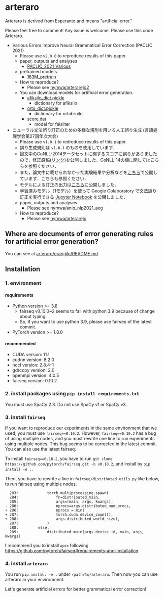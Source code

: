 # arteraro

Arteraro is derived from Esperanto and means "artificial error."

Please feel free to comment! Any issue is welcome. Please use this code Arteraro.

- Various Errors Improve Neural Grammatical Error Correction (PACLIC 2021)
	- Please use `v2.0.0` to reproduce results of this paper.
	- paper, outputs and analyses
		- [PACLIC_2021_Various](https://github.com/nymwa/PACLIC_2021_Various)
	- pretrained models
		- [163M_pretrain](https://github.com/nymwa/163M_pretrain)
	- How to reproduce?
		- Please see [nymwa/arterarejo2](https://github.com/nymwa/arterarejo2)
	- You can download models for artificial error generation.
		- [afiksilo_dict.pickle](https://drive.google.com/file/d/1HlMrviE4l9bcfSQR-VkLWQsrHfhZIIoE/view?usp=sharing)
			- dictionary for afiksilo
		- [orto_dict.pickle](https://drive.google.com/file/d/1MMi_BzAf1G0EcymjXHU86VhD0fuuvcTw/view?usp=sharing)
			- dictionary for ortobruilo
		- [score.dat](https://drive.google.com/file/d/1f2vvLFWsprfA3xPLwLdzmG2goaZ9sPtl/view?usp=sharing)
			- model for falsliter
- ニューラル文法誤り訂正のための多様な規則を用いる人工誤り生成 (言語処理学会第27回年次大会)
	- Please use `v1.0.1` to redroduce results of this paper.
	- 誤り生成規則は `v1.0.1` のものを使用しています．
	- 論文中のCoNLL-2014データセットに関するスコアに誤りがありましたので，修正原稿([リンク](https://github.com/nymwa/anlp_nlp2021_aeg/blob/main/nlp2021.pdf))を公開しました．CoNLL-14の値に関してはこちらを参照ください．
	- また，論文中に載せられなかった実験結果や分析などを[こちら](https://github.com/nymwa/anlp_nlp2021_aeg/blob/main/analysis.pdf)で公開しています．こちらも参照ください．
	- モデルによる訂正の出力は[こちら](https://github.com/nymwa/anlp_nlp2021_aeg/tree/main/outputs)に公開しました．
	- 学習済みモデル（1モデル）を使って Google Colaboratory で文法誤り訂正を実行できる [Jupyter Notebook](https://gist.github.com/nymwa/982e92c4810f0ee31886378052af1459) を公開しました．
	- paper, outputs and analyses
		- Please see [nymwa/anlp_nlp2021_aeg](https://github.com/nymwa/anlp_nlp2021_aeg)
	- How to reproduce?
		- Please see [nymwa/arterarejo](https://github.com/nymwa/arterarejo)

## Where are documents of error generating rules for artificial error generation?

You can see at [arteraro/erarigilo/README.md](https://github.com/nymwa/arteraro/tree/main/arteraro/erarigilo).

## Installation

### 1. environment

#### requirements
- Python version >= 3.8
	- fairseq v0.10.0~2 seems to fail with python 3.9 because of change about typing.
	- So, if you want to use python 3.9, please use fairseq of the latest commit.
- PyTorch version >= 1.8.0

#### recommended
- CUDA version: 11.1
- cudnn version: 8.2.0
- nccl version: 2.8.4-1
- gdrcopy version: 2.0
- openmpi version: 4.0.5
- fairseq version: 0.10.2

### 2. install packages using `pip install requirements.txt`

You must use SpaCy 2.3. Do not use SpaCy v1 or SpaCy v3.

### 3. install `fairseq`

If you want to reproduce our experiments in the same environment that we used, you must use `fairseq==0.10.2`.
However, `fairseq==0.10.2` has a bug of using multiple nodes, and you must rewrite one line to run experiments using multiple nodes.
This bug seems to be corrected in the latest commit. You can also use the latest fairseq.

To install `fairseq==0.10.2`, you have to run `git clone https://github.com/pytorch/fairseq.git -b v0.10.2`, and install by `pip install -e .`.

Then, you have to rewrite a line in `fairseq/distributed_utils.py` like below, to run fairseq using multiple nodes.

```
  283:             torch.multiprocessing.spawn(
  284:                 fn=distributed_main,
  285:                 args=(main, args, kwargs),
- 286:                 nprocs=args.distributed_num_procs,
+ 286:                 nprocs = min(
+ 287:                 torch.cuda.device_count(),
+ 288:                 args.distributed_world_size),
  287:             )
  288:         else:
  289:             distributed_main(args.device_id, main, args, kwargs)
```

I recommend you to install `apex` following https://github.com/pytorch/fairseq#requirements-and-installation

### 4. install `arteraro`

You run `pip install -e .` under `/path/to/arteraro`. Then now you can use arteraro in your environment.

Let's generate artificial errors for better grammatical error correction!

